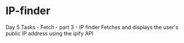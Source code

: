 # IP-finder
Day 5 Tasks - Fetch - part 3 - IP finder 
Fetches and displays the user's public IP address using the ipify API
